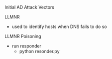 Initial AD Attack Vectors

LLMNR 
- used to identify hosts when DNS fails to do so

LLMNR Poisoning 
- run responder 
	- python resonder.py 